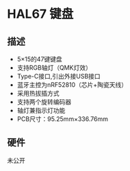 # HAL67 键盘

## 描述

- 5×15的47键键盘
- 支持RGB轴灯（QMK灯效）
- Type-C接口,引出外接USB接口
- 蓝牙主控为nRF52810（芯片+陶瓷天线）
- 采用热拔插方式
- 支持两个旋转编码器
- 轴灯兼指示灯功能
- PCB尺寸：95.25mm×336.76mm

## 硬件

未公开

